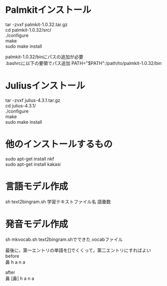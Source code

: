 # Palmkitインストール
tar -zvxf palmkit-1.0.32.tar.gz  
cd palmkit-1.0.32/src/  
./configure  
make  
sudo make install  

palmkit-1.0.32/binにパスの追加が必要  
.bashrcに以下の要領でパス追加
PATH="$PATH":/path/to/palmkit-1.0.32/bin

# Juliusインストール
tar -zvxf julius-4.3.1.tar.gz  
cd julius-4.3.1/  
./configure  
make  
sudo make install  

# 他のインストールするもの
sudo apt-get install nkf  
sudo apt-get install kakasi  

# 言語モデル作成
sh text2bingram.sh 学習テキストファイル名 語彙数  

# 発音モデル作成
sh mkvocab.sh text2bingram.shでできた.vocabファイル  

最後に，第一エントリの単語を[]でくくって，第二エントリにすればよい  
before  
鼻	h a n a  

after  
鼻 [鼻] h a n a  
